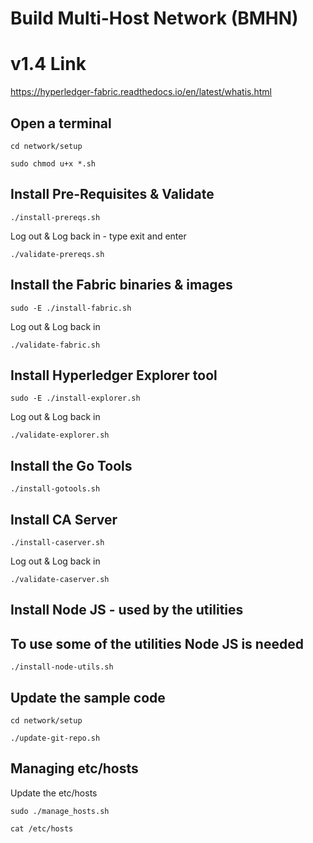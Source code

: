 # Build Multi-Host Network (BMHN)


# v1.4 Link
https://hyperledger-fabric.readthedocs.io/en/latest/whatis.html

## Open a terminal

`cd network/setup`

`sudo chmod u+x *.sh`

## Install Pre-Requisites & Validate

`./install-prereqs.sh`

Log out & Log back in - type exit and enter

`./validate-prereqs.sh`

## Install the Fabric binaries & images

`sudo -E ./install-fabric.sh`

Log out & Log back in

`./validate-fabric.sh`

## Install Hyperledger Explorer tool

`sudo -E ./install-explorer.sh`

Log out & Log back in

`./validate-explorer.sh`

## Install the Go Tools

`./install-gotools.sh`

## Install CA Server 

`./install-caserver.sh`

Log out & Log back in

`./validate-caserver.sh`

## Install Node JS - used by the utilities 

## To use some of the utilities Node JS is needed

`./install-node-utils.sh`

## Update the sample code

`cd network/setup`

`./update-git-repo.sh`

## Managing etc/hosts

Update the etc/hosts

`sudo ./manage_hosts.sh`

`cat /etc/hosts`






